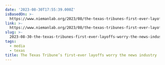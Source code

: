 ```yaml
---
date: '2023-08-30T17:55:39.000Z'
isBasedOn: >-
  https://www.niemanlab.org/2023/08/the-texas-tribunes-first-ever-layoffs-worry-the-news-industry/
link: >-
  https://www.niemanlab.org/2023/08/the-texas-tribunes-first-ever-layoffs-worry-the-news-industry/
slug: >-
  2023-08-30-the-texas-tribunes-first-ever-layoffs-worry-the-news-industry-or-nieman-jou
tags:
  - media
  - texas
title: The Texas Tribune’s first-ever layoffs worry the news industry | Nieman Jou
---
```


